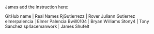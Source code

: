 James add the instruction here:


GitHub name           | Real Names
RjGutierrezz          | Rover Juliann Gutierrez
elmerpalencia         | Elmer Palencia
Bwill0104             | Bryan Williams
Stony4                | Tony Sanchez
sp4acemanwork         | James Shufelt